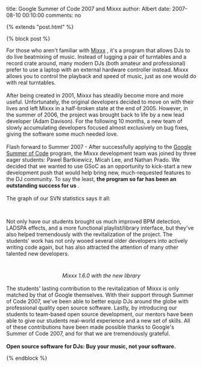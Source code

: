 title: Google Summer of Code 2007 and Mixxx
author: Albert
date: 2007-08-10 00:10:00
comments: no

{% extends "post.html" %}

{% block post %}

For those who aren't familiar with <a href="http://mixxx.sf.net/">Mixxx</a>
, it's a program that allows DJs to do live beatmixing  of music.  Instead of lugging a pair of turntables and a record crate around, many modern DJs (both amateur and professional) prefer to use a laptop with an external hardware controller instead. Mixxx allows you to control the playback and speed of music, just as one would do with real turntables.<br />
<br />
After being created in 2001, Mixxx has steadily become more and more useful. Unfortunately, the original developers decided to move on with their lives and left Mixxx in a half-broken state at the end of 2005. However, in the summer of 2006, the project was brought back to life by a new lead developer (Adam Davison). For the following 10 months, a new team of slowly accumulating developers focused almost exclusively on bug fixes, giving the software some much needed love.<br />
<br />
Flash forward to Summer 2007 - After successfully applying to the <a href="http://code.google.com/soc">Google Summer of Code</a>
 program, the Mixxx development team was joined by three eager students: Pawel Bartkiewicz, Micah Lee, and Nathan Prado. We decided that we wanted to use GSoC as an opportunity to kick-start a new development push that would help bring new, much-requested features to the DJ community. To say the least, <span style="font-weight: bold;">the program so far has been an outstanding success for us</span>
.<br />
<br />
The graph of our SVN statistics says it all:<br />
<br />
<a onblur="try {parent.deselectBloggerImageGracefully();} catch(e) {}" href="{% static '/static/images/news/mixxxsvnstats.png' %}"><img style="margin: 0px auto 10px; display: block; text-align: center; cursor: pointer;" src="{% static '/static/images/news/mixxxsvnstats.png' %}" alt="" id="BLOGGER_PHOTO_ID_5096858015640243122" border="0" />
</a>
<br />
Not only have our students brought us much improved BPM detection, LADSPA effects, and a more functional playlist/library interface, but they've also helped tremendously with the revitalization of the project. The students' work has not only wooed several older developers into actively writing code again, but has also attracted the attention of many other talented new developers.<br />
<br />
<div style="text-align: center;"><a onblur="try {parent.deselectBloggerImageGracefully();} catch(e) {}" href="{% static '/static/images/news/Screenshot-Mixxx-1.6.0beta1-1.png' %}"><img style="margin: 0px auto 10px; display: block; text-align: center; cursor: pointer;" src="{% static '/static/images/news/Screenshot-Mixxx-1.6.0beta1-1.png' %}" alt="" id="BLOGGER_PHOTO_ID_5096861713607085010" border="0" />
</a>
<span style="font-style: italic;">Mixxx 1.6.0 with the new library<br />
</span>
</div>
<br />
The students' lasting contribution to the revitalization of Mixxx is only matched by that of Google themselves. With their support through Summer of Code 2007, we've been able to better equip DJs around the globe with professional quality open source software. Lastly, by introducing our students to team-based open source development, our mentors have been able to give our students real-world experience and a new set of skills. All of these contributions have been made possible thanks to Google's Summer of Code 2007, and for that we are tremendously grateful.<br />
<br />
<span style="font-weight: bold;">Open source software for DJs: Buy your music, not your software.</span>


{% endblock %}
